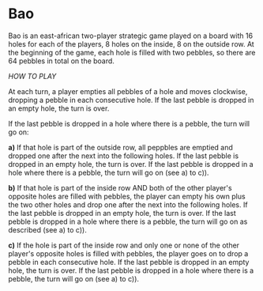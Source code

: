# Bao

Bao is an east-african two-player strategic game played on a board with 16 holes for each of the players, 8 holes on the inside, 8 on the outside row.
At the beginning of the game, each hole is filled with two pebbles, so there are 64 pebbles in total on the board.



*HOW TO PLAY*

At each turn, a player empties all pebbles of a hole and moves clockwise, dropping a pebble in each consecutive hole. 
If the last pebble is dropped in an empty hole, the turn is over.

If the last pebble is dropped in a hole where there is a pebble, the turn will go on: 
	
**a)** If that hole is part of the outside row, all peppbles are emptied and dropped one after the next into the following holes. If the last
pebble is dropped in an empty hole, the turn is over. If the last pebble is dropped in a hole where there is a pebble, the turn will go on (see a) to c)).

**b)** If that hole is part of the inside row AND both of the other player's opposite holes are filled with pebbles, the player can empty his own plus the two other holes and drop one after the next into the following holes. If the last pebble is dropped in an empty hole, the turn is over. If the last pebble is dropped in a hole where there is a pebble, the turn will go on as described (see a) to c)).

**c)** If the hole is part of the inside row and only one or none of the other player's opposite holes is filled with
pebbles, the player goes on to drop a pebble in each consecutive hole. If the last pebble is dropped in an empty hole, the turn is over. If the last pebble is dropped in a hole where there is a pebble, the turn will go on (see a) to c)).
